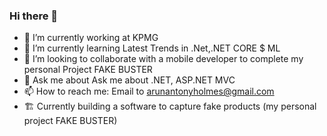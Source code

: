 ### Hi there 👋

 
 

- 🔭 I’m currently working at KPMG
- 🌱 I’m currently learning Latest Trends in .Net,.NET CORE $ ML
- 👯 I’m looking to collaborate with a mobile developer to complete my personal Project FAKE BUSTER
- 💬 Ask me about  Ask me about .NET, ASP.NET MVC
- 📫 How to reach me: Email to arunantonyholmes@gmail.com
- :building_construction: Currently building  a software to capture  fake products (my personal project FAKE BUSTER)
 
 
